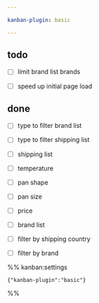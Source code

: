 ```yaml
---

kanban-plugin: basic

---
```


## todo

- [ ] limit brand list brands
- [ ] speed up initial page load


## done

- [ ] type to filter brand list
- [ ] type to filter shipping list
- [ ] shipping list
- [ ] temperature
- [ ] pan shape
- [ ] pan size
- [ ] price
- [ ] brand list
- [ ] filter by shipping country
- [ ] filter by brand




%% kanban:settings
```
{"kanban-plugin":"basic"}
```
%%